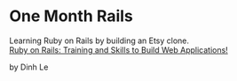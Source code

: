 # One Month Rails

Learning Ruby on Rails by building an Etsy clone.
<br />
[Ruby on Rails: Training and Skills to Build Web Applications!](https://www.udemy.com/the-startups-guide-to-web-development-with-ruby-on-rails/)

by Dinh Le
